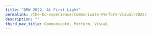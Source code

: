 ```yaml
---
title: "BMW 2022: At First Light"
permalink: /the-kc-experience/Communicate-Perform-Visual/2022/
description: ""
third_nav_title: Communicate, Perform, Visual
---
```

